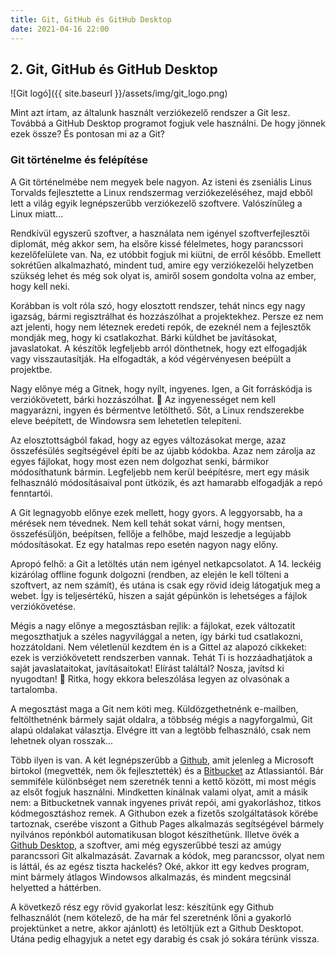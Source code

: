 ```yaml
---
title: Git, GitHub és GitHub Desktop
date: 2021-04-16 22:00
---
```


## 2. Git, GitHub és GitHub Desktop

![Git logó]({{ site.baseurl }}/assets/img/git_logo.png)

Mint azt írtam, az általunk használt verziókezelő rendszer a Git lesz. Továbbá a GitHub Desktop programot fogjuk vele használni. De hogy jönnek ezek össze? És pontosan mi az a Git?

### Git történelme és felépítése

A Git történelmébe nem megyek bele nagyon. Az isteni és zseniális Linus Torvalds fejlesztette a Linux rendszermag verziókezeléséhez, majd ebből lett a világ egyik legnépszerűbb verziókezelő szoftvere. Valószínűleg a Linux miatt...

Rendkívül egyszerű szoftver, a használata nem igényel szoftverfejlesztői diplomát, még akkor sem, ha elsőre kissé félelmetes, hogy parancssori kezelőfelülete van. Na, ez utóbbit fogjuk mi kiütni, de erről később. Emellett sokrétűen alkalmazható, mindent tud, amire egy verziókezelői helyzetben szükség lehet és még sok olyat is, amiről sosem gondolta volna az ember, hogy kell neki.

Korábban is volt róla szó, hogy elosztott rendszer, tehát nincs egy nagy igazság, bármi regisztrálhat és hozzászólhat a projektekhez. Persze ez nem azt jelenti, hogy nem léteznek eredeti repók, de ezeknél nem a fejlesztők mondják meg, hogy ki csatlakozhat. Bárki küldhet be javításokat, javaslatokat. A készítők legfeljebb arról dönthetnek, hogy ezt elfogadják vagy visszautasítják. Ha elfogadták, a kód végérvényesen beépült a projektbe.

Nagy előnye még a Gitnek, hogy nyílt, ingyenes. Igen, a Git forráskódja is verziókövetett, bárki hozzászólhat. 🙂 Az ingyenességet nem kell magyarázni, ingyen és bérmentve letölthető. Sőt, a Linux rendszerekbe eleve beépített, de Windowsra sem lehetetlen telepíteni.

Az elosztottságból fakad, hogy az egyes változásokat merge, azaz összefésülés segítségével építi be az újabb kódokba. Azaz nem zárolja az egyes fájlokat, hogy most ezen nem dolgozhat senki, bármikor módosíthatunk bármin. Legfeljebb nem kerül beépítésre, mert egy másik felhasználó módosításaival pont ütközik, és azt hamarabb elfogadják a repó fenntartói.

A Git legnagyobb előnye ezek mellett, hogy gyors. A leggyorsabb, ha a mérések nem tévednek. Nem kell tehát sokat várni, hogy mentsen, összefésüljön, beépítsen, fellője a felhőbe, majd leszedje a legújabb módosításokat. Ez egy hatalmas repo esetén nagyon nagy előny.

Apropó felhő: a Git a letöltés után nem igényel netkapcsolatot. A 14. leckéig kizárólag offline fogunk dolgozni (rendben, az elején le kell tölteni a szoftvert, az nem számít), és utána is csak egy rövid ideig látogatjuk meg a webet. Így is teljesértékű, hiszen a saját gépünkön is lehetséges a fájlok verziókövetése.

Mégis a nagy előnye a megosztásban rejlik: a fájlokat, ezek változatit megoszthatjuk a széles nagyvilággal a neten, így bárki tud csatlakozni, hozzátoldani. Nem véletlenül kezdtem én is a Gittel az alapozó cikkeket: ezek is verziókövetett rendszerben vannak. Tehát Ti is hozzáadhatjátok a saját javaslataitokat, javításaitokat! Elírást találtál? Nosza, javítsd ki nyugodtan! 🙂 Ritka, hogy ekkora beleszólása legyen az olvasónak a tartalomba.

A megosztást maga a Git nem köti meg. Küldözgethetnénk e-mailben, feltölthetnénk bármely saját oldalra, a többség mégis a nagyforgalmú, Git alapú oldalakat választja. Elvégre itt van a legtöbb felhasználó, csak nem lehetnek olyan rosszak...

Több ilyen is van. A két legnépszerűbb a [Github](https://github.com/), amit jelenleg a Microsoft birtokol (megvették, nem ők fejlesztették) és a [Bitbucket](https://bitbucket.org/) az Atlassiantól. Bár semmiféle különbséget nem szeretnék tenni a kettő között, mi most mégis az elsőt fogjuk használni. Mindketten kínálnak valami olyat, amit a másik nem: a Bitbucketnek vannak ingyenes privát repói, ami gyakorláshoz, titkos kódmegosztáshoz remek. A Githubon ezek a fizetős szolgáltatások körébe tartoznak, cserébe viszont a Github Pages alkalmazás segítségével bármely nyilvános repónkból automatikusan blogot készíthetünk. Illetve övék a [Github Desktop](https://desktop.github.com/), a szoftver, ami még egyszerűbbé teszi az amúgy parancssori Git alkalmazását. Zavarnak a kódok, meg parancssor, olyat nem is láttál, és az egész tiszta hackelés? Oké, akkor itt egy kedves program, mint bármely átlagos Windowsos alkalmazás, és mindent megcsinál helyetted a háttérben.

A következő rész egy rövid gyakorlat lesz: készítünk egy Github felhasználót (nem kötelező, de ha már fel szeretnénk lőni a gyakorló projektünket a netre, akkor ajánlott) és letöltjük ezt a Github Desktopot. Utána pedig elhagyjuk a netet egy darabig és csak jó sokára térünk vissza.